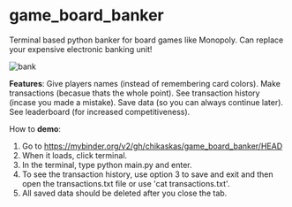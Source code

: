 # game_board_banker
Terminal based python banker for board games like Monopoly.
Can replace your expensive electronic banking unit!

 ![bank](https://github.com/user-attachments/assets/ec837c9a-f77c-4f2c-ac0f-c82da224a33e)

**Features**:
Give players names (instead of remembering card colors).
Make transactions (becasue thats the whole point).
See transaction history (incase you made a mistake).
Save data (so you can always continue later).
See leaderboard (for increased competitiveness).

How to **demo**:
1. Go to https://mybinder.org/v2/gh/chikaskas/game_board_banker/HEAD
2. When it loads, click terminal.
3. In the terminal, type python main.py and enter.
4. To see the transaction history, use option 3 to save and exit and then open the transactions.txt file or use 'cat transactions.txt'.
5. All saved data should be deleted after you close the tab.
